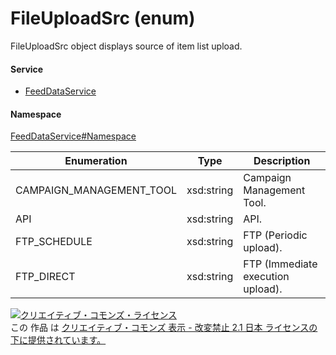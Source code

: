 

# FileUploadSrc (enum)

FileUploadSrc object displays source of item list upload.

#### Service

+ [FeedDataService](../../services/FeedDataService.md)

#### Namespace

[FeedDataService#Namespace](../../services/FeedDataService.md#namespace)

| Enumeration  |       Type       |          Description          |
| ------------ | ---------------- | ----------------------------- |
| CAMPAIGN_MANAGEMENT_TOOL | xsd:string | Campaign Management Tool. |
| API | xsd:string | API. |
| FTP_SCHEDULE | xsd:string | FTP (Periodic upload). |
| FTP_DIRECT | xsd:string | FTP (Immediate execution upload). |

<a rel="license" href="http://creativecommons.org/licenses/by-nd/2.1/jp/"><img alt="クリエイティブ・コモンズ・ライセンス" style="border-width:0" src="https://i.creativecommons.org/l/by-nd/2.1/jp/88x31.png" /></a><br />この 作品 は <a rel="license" href="http://creativecommons.org/licenses/by-nd/2.1/jp/">クリエイティブ・コモンズ 表示 - 改変禁止 2.1 日本 ライセンスの下に提供されています。</a>
